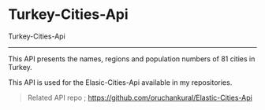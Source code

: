 # Turkey-Cities-Api
Turkey-Cities-Api

--------------------------------------
This API presents the names, regions and population numbers of 81 cities in Turkey.

This API is used for the Elasic-Cities-Api available in my repositories.
  > Related API repo ; 
  https://github.com/oruchankural/Elastic-Cities-Api
